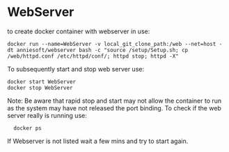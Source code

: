 # WebServer

to create docker container with webserver in use:

    docker run --name=WebServer -v local_git_clone_path:/web --net=host -dt anniesoft/webserver bash -c "source /setup/Setup.sh; cp /web/httpd.conf /etc/httpd/conf/; httpd stop; httpd -X"

To subsequently start and stop web server use:

    docker start WebServer
    docker stop WebServer


Note: Be aware that rapid stop and start may not allow the container to run as the system may have not released the port binding. To check if the web server really is running use:

      docker ps 

If Webserver is not listed wait a few mins and try to start again.
